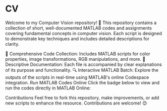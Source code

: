 # CV
Welcome to my Computer Vision repository! 🎯 This repository contains a collection of short, well-documented MATLAB codes and assignments covering fundamental concepts in computer vision. Each script is designed to demonstrate key techniques and includes detailed descriptions for clarity.

📂 Comprehensive Code Collection: Includes MATLAB scripts for color properties, image transformations, RGB manipulations, and more. 📖 Descriptive Documentation: Each file is accompanied by clear explanations of its purpose and functionality. 🔍 Interactive MATLAB Batch: Explore the outputs of the scripts in real-time using MATLAB's online Codespace integration. Run MATLAB Codes Online Click the badge below to view and run the codes directly in MATLAB Online:

Contributions Feel free to fork this repository, make improvements, or add new scripts to enhance the resource. Contributions are welcome! 😊
